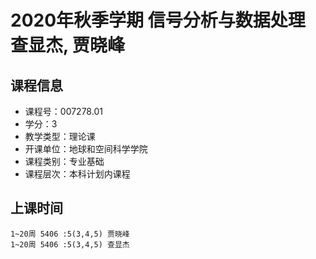 # 2020年秋季学期 信号分析与数据处理 查显杰, 贾晓峰






## 课程信息

- 课程号：007278.01
- 学分：3
- 教学类型：理论课
- 开课单位：地球和空间科学学院
- 课程类别：专业基础
- 课程层次：本科计划内课程

## 上课时间

```
1~20周 5406 :5(3,4,5) 贾晓峰
1~20周 5406 :5(3,4,5) 查显杰
```

